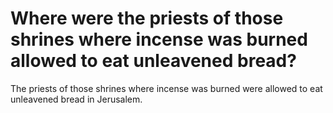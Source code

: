 # Where were the priests of those shrines where incense was burned allowed to eat unleavened bread?

The priests of those shrines where incense was burned were allowed to eat unleavened bread in Jerusalem.
